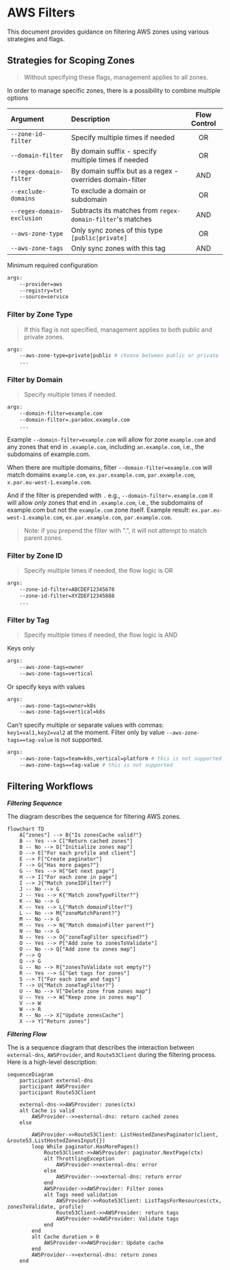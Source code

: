 # AWS Filters

This document provides guidance on filtering AWS zones using various strategies and flags.

## Strategies for Scoping Zones

> Without specifying these flags, management applies to all zones.

In order to manage specific zones,  there is a possibility to combine multiple options

| Argument                   | Description                                                | Flow Control |
|:---------------------------|:-----------------------------------------------------------|:------------:|
| `--zone-id-filter`         | Specify multiple times if needed                           |      OR      |
| `--domain-filter`          | By domain suffix - specify multiple times if needed        |      OR      |
| `--regex-domain-filter`    | By domain suffix but as a regex - overrides domain-filter  |     AND      |
| `--exclude-domains`        | To exclude a domain or subdomain                           |      OR      |
| `--regex-domain-exclusion` | Subtracts its matches from `regex-domain-filter`'s matches |     AND      |
| `--aws-zone-type`          | Only sync zones of this type `[public\|private]`           |      OR      |
| `--aws-zone-tags`          | Only sync zones with this tag                              |     AND      |

Minimum required configuration

```sh
args:
    --provider=aws
    --registry=txt
    --source=service
```

### Filter by Zone Type

> If this flag is not specified, management applies to both public and private zones.

```sh
args:
    --aws-zone-type=private|public # choose between public or private
    ...
```

### Filter by Domain

> Specify multiple times if needed.

```sh
args:
    --domain-filter=example.com
    --domain-filter=.paradox.example.com
    ...
```

Example `--domain-filter=example.com` will allow for zone `example.com` and any zones that end in `.example.com`, including `an.example.com`, i.e., the subdomains of example.com.

When there are multiple domains, filter `--domain-filter=example.com` will match domains `example.com`, `ex.par.example.com`, `par.example.com`, `x.par.eu-west-1.example.com`.

And if the filter is prepended with `.` e.g., `--domain-filter=.example.com` it will allow *only* zones that end in `.example.com`, i.e., the subdomains of example.com but not the `example.com` zone itself. Example result: `ex.par.eu-west-1.example.com`, `ex.par.example.com`, `par.example.com`.

> Note: if you prepend the filter with ".", it will not attempt to match parent zones.

### Filter by Zone ID

> Specify multiple times if needed, the flow logic is OR

```sh
args:
    --zone-id-filter=ABCDEF12345678
    --zone-id-filter=XYZDEF12345888
    ...
```

### Filter by Tag

> Specify multiple times if needed, the flow logic is AND

Keys only

```sh
args:
    --aws-zone-tags=owner
    --aws-zone-tags=vertical
```

Or specify keys with values

```sh
args:
    --aws-zone-tags=owner=k8s
    --aws-zone-tags=vertical=k8s
```

Can't specify multiple or separate values with commas: `key1=val1,key2=val2` at the moment.
Filter only by value `--aws-zone-tags==tag-value` is not supported.

```sh
args:
    --aws-zone-tags=team=k8s,vertical=platform # this is not supported
    --aws-zone-tags==tag-value # this is not supported
```

## Filtering Workflows

***Filtering Sequence***

The diagram describes the sequence for filtering AWS zones.

```mermaid
flowchart TD
    A["zones"] --> B{"Is zonesCache valid?"}
    B -- Yes --> C["Return cached zones"]
    B -- No --> D["Initialize zones map"]
    D --> E["For each profile and client"]
    E --> F["Create paginator"]
    F --> G{"Has more pages?"}
    G -- Yes --> H["Get next page"]
    H --> I["For each zone in page"]
    I --> J{"Match zoneIDFilter?"}
    J -- No --> G
    J -- Yes --> K{"Match zoneTypeFilter?"}
    K -- No --> G
    K -- Yes --> L{"Match domainFilter?"}
    L -- No --> M{"zoneMatchParent?"}
    M -- No --> G
    M -- Yes --> N{"Match domainFilter parent?"}
    N -- No --> G
    N -- Yes --> O{"zoneTagFilter specified?"}
    O -- Yes --> P["Add zone to zonesToValidate"]
    O -- No --> Q["Add zone to zones map"]
    P --> Q
    Q --> G
    G -- No --> R{"zonesToValidate not empty?"}
    R -- Yes --> S["Get tags for zones"]
    S --> T["For each zone and tags"]
    T --> U{"Match zoneTagFilter?"}
    U -- No --> V["Delete zone from zones map"]
    U -- Yes --> W["Keep zone in zones map"]
    V --> W
    W --> R
    R -- No --> X["Update zonesCache"]
    X --> Y["Return zones"]
```

***Filtering Flow***

The is a sequence diagram that describes the interaction between `external-dns`, `AWSProvider`, and `Route53Client`
during the filtering process. Here is a high-level description:

```mermaid
sequenceDiagram
    participant external-dns
    participant AWSProvider
    participant Route53Client

    external-dns->>AWSProvider: zones(ctx)
    alt Cache is valid
        AWSProvider-->>external-dns: return cached zones
    else

        AWSProvider->>Route53Client: ListHostedZonesPaginator(client, &route53.ListHostedZonesInput{})
        loop While paginator.HasMorePages()
            Route53Client->>AWSProvider: paginator.NextPage(ctx)
            alt ThrottlingException
                AWSProvider->>external-dns: error
            else
                AWSProvider-->>external-dns: return error
            end
            AWSProvider->>AWSProvider: Filter zones
            alt Tags need validation
                AWSProvider->>Route53Client: ListTagsForResources(ctx, zonesToValidate, profile)
                Route53Client->>AWSProvider: return tags
                AWSProvider->>AWSProvider: Validate tags
            end
        end
        alt Cache duration > 0
            AWSProvider->>AWSProvider: Update cache
        end
        AWSProvider-->>external-dns: return zones
    end
```
